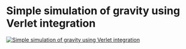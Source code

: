 # Simple simulation of gravity using Verlet integration
[![Simple simulation of gravity using Verlet integration](https://img.youtube.com/vi/BThhhoAK3R8/0.jpg)]([https://www.youtube.com/watch?v=VIDEO_ID](https://www.youtube.com/watch?v=BThhhoAK3R8))
